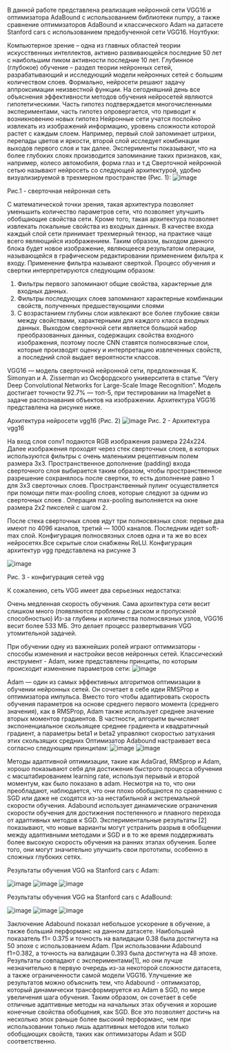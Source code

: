 В данной работе представлена реализация нейронной сети VGG16 и оптимизатора AdaBound с использованием библиотеки numpy, а также сравнение оптимизаторов AdaBound и классического Adam на датасете Stanford cars с использованием предобученной сети VGG16. 
Ноутбуки:


Компьютерное зрение – одна из главных областей теории искусственных интеллектов, активно
развивающейся последние 50 лет с наибольшим пиком активности последние 10 лет.
Глубинное (глубокое) обучение – раздел теории нейронных сетей, разрабатывающий и исследующий
модели нейронных сетей с большим количеством слоев.
Формально, нейросети решают задачу аппроксимации неизвестной функции. На сегодняшний день все
объяснения эффективности методов обучения нейросетей являются гипотетическими. Часть гипотез
подтверждается многочисленными экспериментами, часть гипотез опровергается, что приводит к
возникновению новых гипотез
Нейронные сети учатся послойно извлекать из изображений информацию, уровень сложности
которой растет с каждым слоем. Например, первый слой запоминает штрихи, перепады цветов и яркости,
второй слой исследует комбинации выходов первого слоя и так далее. Эксперименты показывают, что на
более глубоких слоях производится запоминание таких признаков, как, например, колесо автомобиля, форма
глаз и т.д
Сверточной нейронной сетью называют нейросеть со следующей архитектурой, удобно
визуализируемой в трехмерном пространстве (Рис. 1):
![image](https://user-images.githubusercontent.com/58371161/203812542-82bbb35e-b04a-4e35-b377-a42f507cff95.png)

Рис.1 - сверточная нейронная сеть

С математической точки зрения, такая архитектура позволяет уменьшить количество параметров сети,
что позволяет улучшить обобщающие свойства сети. Кроме того, такая архитектура позволяет извлекать
локальные свойства из входных данных.
В качестве входа каждый слой сети принимает трехмерный тензор, на практике чаще всего
являющийся изображением. Таким образом, выходом данного блока будет новое изображение, являющееся
результатом операции, называющейся в графическом редактировании применением фильтра к входу.
Применение фильтра называют сверткой.
Процесс обучения и свертки интерпретируются следующим образом:
1. Фильтры первого запоминают общие свойства, характерные для входных данных.
2. Фильтры последующих слоев запоминают характерные комбинации свойств, полученных
предшествующими слоями
3. С возрастанием глубины слои извлекают все более глубокие связи между свойствами,
характерными для каждого класса входных данных. 
Выходом сверточной сети является большой набор преобразованных данных, содержащих свойства
входного изображения, поэтому после CNN ставятся полносвязные слои, которые производят оценку и интерпретацию извлеченных
свойств, а последний слой выдает вероятности классов.

VGG16 — модель сверточной нейронной сети, предложенная K. Simonyan и A. Zisserman из Оксфордского университета в статье “Very Deep Convolutional Networks for Large-Scale Image Recognition”. Модель достигает точности 92.7% — топ-5, при тестировании на ImageNet в задаче распознавания объектов на изображении.
Архитектура VGG16 представлена на рисунке ниже.

Архитектура нейросети vgg16 (Рис. 2)
![image](https://user-images.githubusercontent.com/58371161/205052117-76b502ce-c2b2-400c-a055-ce1a6a84a656.png)
                                                                    Рис. 2 - Архитектура vgg16

На вход слоя conv1 подаются RGB изображения размера 224х224. Далее изображения проходят через стек сверточных слоев, в которых используются фильтры с очень маленьким рецептивным полем размера 3х3.
Пространственное дополнение (padding) входа сверточного слоя выбирается таким образом, чтобы пространственное разрешение сохранялось после свертки, то есть дополнение равно 1 для 3х3 сверточных слоев. Пространственный пулинг осуществляется при помощи пяти max-pooling слоев, которые следуют за одним из сверточных слоев . Операция max-pooling выполняется на окне размера 2х2 пикселей с шагом 2.

После стека сверточных слоев идут три полносвязных слоя: первые два имеют по 4096 каналов, третий — 1000 каналов. Последним идет soft-max слой. Конфигурация полносвязных слоев одна и та же во всех нейросетях.Все скрытые слои снабжены ReLU.
Конфигурация архитектур vgg представлена на рисунке 3

![image](https://user-images.githubusercontent.com/58371161/205052293-472953a5-e7c8-476d-ad43-6a36d88fc112.png)

Рис. 3 - конфигурация сетей vgg

К сожалению, сеть VGG имеет два серьезных недостатка:

Очень медленная скорость обучения.
Сама архитектура сети весит слишком много (появляются проблемы с диском и пропускной способностью)
Из-за глубины и количества полносвязных узлов, VGG16 весит более 533 МБ. Это делает процесс развертывания VGG утомительной задачей.

При обучении одну из важнейших ролей играют оптимизаторы - способы изменения и настройки весов нейронных сетей. Классический инструмент - Adam, ниже представлены принципы, по которым происходит изменение параметров сети:
![image](https://user-images.githubusercontent.com/58371161/205631563-4b03758a-24ad-4bd0-bcc5-64820ec6840a.png)

Adam — один из самых эффективных алгоритмов оптимизации в обучении нейронных сетей. Он сочетает в себе идеи RMSProp и оптимизатора импульса. Вместо того чтобы адаптировать скорость обучения параметров на основе среднего первого момента (среднего значения), как в RMSProp, Adam также использует среднее значение вторых моментов градиентов. В частности, алгоритм вычисляет экспоненциальное скользящее среднее градиента и квадратичный градиент, а параметры beta1 и beta2 управляют скоростью затухания этих скользящих средних
Оптимизатор Adabound настраивает веса согласно следующим принципам: 
![image](https://user-images.githubusercontent.com/58371161/205635233-f7ae3da4-3c89-42be-81ca-d302637e62c8.png)
![image](https://user-images.githubusercontent.com/58371161/205635451-1d17c8dc-23d3-45fd-aaf5-12451d7cef4f.png)


Методы адаптивной оптимизации, такие как AdaGrad, RMSprop и Adam, хорошо показывают себя для достижения быстрого процесса обучения с масштабированием learning rate, используя перывый и второй моментум, как было показано в adam. Несмотря на то, что они преобладают, наблюдается, что они плохо обобщаются по сравнению с SGD или даже не сходятся из-за нестабильной и экстремальной скорости обучения. Adabound использует динамические ограничения скорости обучения для достижения постепенного и плавного перехода от адаптивных методов к SGD. Экспериментальные результаты [2] показывают, что новые варианты могут устранить разрыв в обобщении между адаптивными методами и SGD и в то же время поддерживать более высокую скорость обучения на ранних этапах обучения. Более того, они могут значительно улучшить свои прототипы, особенно в сложных глубоких сетях.

Результаты обучения VGG на Stanford cars с Adam:

![image](https://user-images.githubusercontent.com/58371161/205674883-97da1487-9374-4f02-894e-6b05da9fae2a.png)
![image](https://user-images.githubusercontent.com/58371161/205675331-148c8fb5-e86f-46f7-86eb-1887eebab5c0.png)
![image](https://user-images.githubusercontent.com/58371161/205675494-988c3366-4d4c-4676-bc7f-349600db97d5.png)

Результаты обучения VGG на Stanford cars с AdaBound:

![image](https://user-images.githubusercontent.com/58371161/205675830-689676f2-f383-4d74-8729-67bf05a15d2a.png)
![image](https://user-images.githubusercontent.com/58371161/205675912-26f8aae0-cc1f-4947-9755-3cf2a890a5f6.png)
![image](https://user-images.githubusercontent.com/58371161/205675962-af05fdaf-0991-402f-8bd8-2dc1247c4829.png)

Заключение
Adabound показал небольшое ускорение в обучение, а также больший перформанс на данном датасете. Наибольший показатель f1= 0.375 и точность на валидации 0.38 была достигнута на 50 эпохе с использованием Adam. При использовании Adabound f1=0.382, а точность на валидации 0.393 была достигнута на 48 эпохе. Результаты совпадают с экспериментами[1], но они лучше незначительно в первую очередь из-за некоторой сложности датасета, а также ограниченности самой модели VGG16. Улучшение же результатов можно объяснить тем, что Adabound - оптимизатор, который динамически трансформируется из Adam в SGD, по мере увеличения шага обучения. Таким образом, он сочетает в себе отличные адаптивные методы на начальных этах обучения и хорошие конечные свойства обобщения, как SGD. Все это позволяет достичь на несколько эпох раньше более высокий перформанс, чем при использовании только лишь адаптивных методов или только обобщающих свойств, таких как оптимизаторы Adam и SGD соответственно. 




